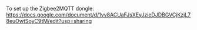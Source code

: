 To set up the Zigbee2MQTT dongle:
https://docs.google.com/document/d/1vv8ACUaFJsXEyJzieDJDBGVCjKzjL78euOwtSoyC9tM/edit?usp=sharing
